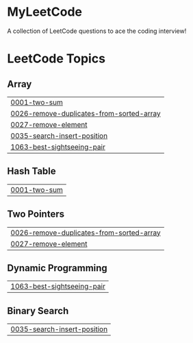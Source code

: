 # MyLeetCode
A collection of LeetCode questions to ace the coding interview!

<!---LeetCode Topics Start-->
# LeetCode Topics
## Array
|  |
| ------- |
| [0001-two-sum](https://github.com/theDaniilGromov/MyLeetCode/tree/master/0001-two-sum) |
| [0026-remove-duplicates-from-sorted-array](https://github.com/theDaniilGromov/MyLeetCode/tree/master/0026-remove-duplicates-from-sorted-array) |
| [0027-remove-element](https://github.com/theDaniilGromov/MyLeetCode/tree/master/0027-remove-element) |
| [0035-search-insert-position](https://github.com/theDaniilGromov/MyLeetCode/tree/master/0035-search-insert-position) |
| [1063-best-sightseeing-pair](https://github.com/theDaniilGromov/MyLeetCode/tree/master/1063-best-sightseeing-pair) |
## Hash Table
|  |
| ------- |
| [0001-two-sum](https://github.com/theDaniilGromov/MyLeetCode/tree/master/0001-two-sum) |
## Two Pointers
|  |
| ------- |
| [0026-remove-duplicates-from-sorted-array](https://github.com/theDaniilGromov/MyLeetCode/tree/master/0026-remove-duplicates-from-sorted-array) |
| [0027-remove-element](https://github.com/theDaniilGromov/MyLeetCode/tree/master/0027-remove-element) |
## Dynamic Programming
|  |
| ------- |
| [1063-best-sightseeing-pair](https://github.com/theDaniilGromov/MyLeetCode/tree/master/1063-best-sightseeing-pair) |
## Binary Search
|  |
| ------- |
| [0035-search-insert-position](https://github.com/theDaniilGromov/MyLeetCode/tree/master/0035-search-insert-position) |
<!---LeetCode Topics End-->
